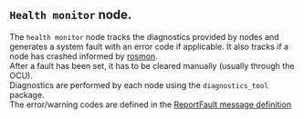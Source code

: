 ## `Health monitor` node.
The `health monitor` node tracks the diagnostics provided by nodes and generates a system fault with an error code if applicable. It also tracks if a node has crashed informed by [rosmon](http://wiki.ros.org/rosmon).  
After a fault has been set, it has to be cleared manually (usually through the OCU).  
Diagnostics are performed by each node using the `diagnostics_tool` package.  
The error/warning codes are defined in the [ReportFault message definition](msg/ReportFault.msg)
